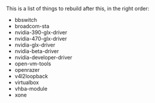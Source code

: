 This is a list of things to rebuild after this, in the right order:

* bbswitch
* broadcom-sta
* nvidia-390-glx-driver
* nvidia-470-glx-driver
* nvidia-glx-driver
* nvidia-beta-driver
* nvidia-developer-driver
* open-vm-tools
* openrazer
* v4l2loopback
* virtualbox
* vhba-module
* xone
